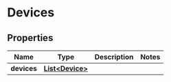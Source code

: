 
# Devices

## Properties
Name | Type | Description | Notes
------------ | ------------- | ------------- | -------------
**devices** | [**List&lt;Device&gt;**](Device.md) |  | 



